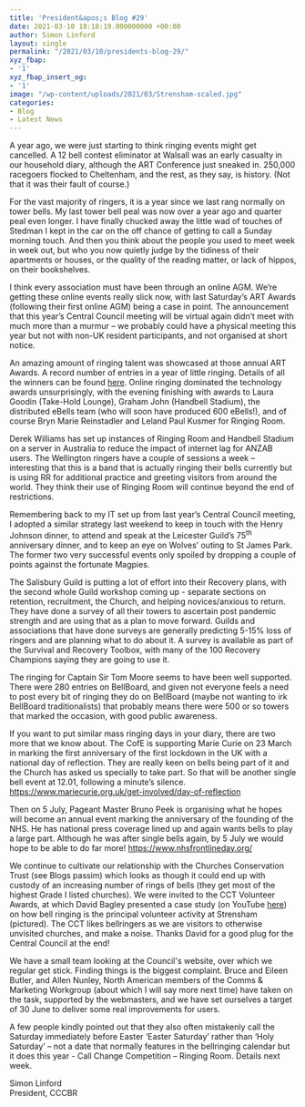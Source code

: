 ```yaml
---
title: 'President&apos;s Blog #29'
date: 2021-03-10 18:18:19.000000000 +00:00
author: Simon Linford
layout: single
permalink: "/2021/03/10/presidents-blog-29/"
xyz_fbap:
- '1'
xyz_fbap_insert_og:
- '1'
image: "/wp-content/uploads/2021/03/Strensham-scaled.jpg"
categories:
- Blog
- Latest News
---
```

A year ago, we were just starting to think ringing events might get cancelled. A 12 bell contest eliminator at Walsall was an early casualty in our household diary, although the ART Conference just sneaked in. 250,000 racegoers flocked to Cheltenham, and the rest, as they say, is history. (Not that it was their fault of course.)

For the vast majority of ringers, it is a year since we last rang normally on tower bells. My last tower bell peal was now over a year ago and quarter peal even longer. I have finally chucked away the little wad of touches of Stedman I kept in the car on the off chance of getting to call a Sunday morning touch. And then you think about the people you used to meet week in week out, but who you now quietly judge by the tidiness of their apartments or houses, or the quality of the reading matter, or lack of hippos, on their bookshelves.

I think every association must have been through an online AGM. We’re getting these online events really slick now, with last Saturday’s ART Awards (following their first online AGM) being a case in point. The announcement that this year’s Central Council meeting will be virtual again didn’t meet with much more than a murmur – we probably could have a physical meeting this year but not with non-UK resident participants, and not organised at short notice.

An amazing amount of ringing talent was showcased at those annual ART Awards. A record number of entries in a year of little ringing. Details of all the winners can be found <a href="https://ringingteachers.org/recognition/awards" target="_blank" rel="noopener">here</a>. Online ringing dominated the technology awards unsurprisingly, with the evening finishing with awards to Laura Goodin (Take-Hold Lounge), Graham John (Handbell Stadium), the distributed eBells team (who will soon have produced 600 eBells!), and of course Bryn Marie Reinstadler and Leland Paul Kusmer for Ringing Room.

Derek Williams has set up instances of Ringing Room and Handbell Stadium on a server in Australia to reduce the impact of internet lag for ANZAB users. The Wellington ringers have a couple of sessions a week – interesting that this is a band that is actually ringing their bells currently but is using RR for additional practice and greeting visitors from around the world. They think their use of Ringing Room will continue beyond the end of restrictions.

Remembering back to my IT set up from last year’s Central Council meeting, I adopted a similar strategy last weekend to keep in touch with the Henry Johnson dinner, to attend and speak at the Leicester Guild’s 75<sup>th</sup> anniversary dinner, and to keep an eye on Wolves’ outing to St James Park. The former two very successful events only spoiled by dropping a couple of points against the fortunate Magpies.

The Salisbury Guild is putting a lot of effort into their Recovery plans, with the second whole Guild workshop coming up - separate sections on retention, recruitment, the Church, and helping novices/anxious to return. They have done a survey of all their towers to ascertain post pandemic strength and are using that as a plan to move forward. Guilds and associations that have done surveys are generally predicting 5-15% loss of ringers and are planning what to do about it. A survey is available as part of the Survival and Recovery Toolbox, with many of the 100 Recovery Champions saying they are going to use it.

The ringing for Captain Sir Tom Moore seems to have been well supported. There were 280 entries on BellBoard, and given not everyone feels a need to post every bit of ringing they do on BellBoard (maybe not wanting to irk BellBoard traditionalists) that probably means there were 500 or so towers that marked the occasion, with good public awareness.

If you want to put similar mass ringing days in your diary, there are two more that we know about. The CofE is supporting Marie Curie on 23 March in marking the first anniversary of the first lockdown in the UK with a national day of reflection. They are really keen on bells being part of it and the Church has asked us specially to take part. So that will be another single bell event at 12.01, following a minute’s silence. <a href="https://www.mariecurie.org.uk/get-involved/day-of-reflection" target="_blank" rel="noopener">https://www.mariecurie.org.uk/get-involved/day-of-reflection</a>

Then on 5 July, Pageant Master Bruno Peek is organising what he hopes will become an annual event marking the anniversary of the founding of the NHS. He has national press coverage lined up and again wants bells to play a large part. Although he was after single bells again, by 5 July we would hope to be able to do far more! <a href="https://www.nhsfrontlineday.org/" target="_blank" rel="noopener">https://www.nhsfrontlineday.org/</a>

We continue to cultivate our relationship with the Churches Conservation Trust (see Blogs passim) which looks as though it could end up with custody of an increasing number of rings of bells (they get most of the highest Grade I listed churches). We were invited to the CCT Volunteer Awards, at which David Bagley presented a case study (on YouTube <a href="https://www.youtube.com/watch?v=p6dWyB9-Gag" target="_blank" rel="noopener">here</a>) on how bell ringing is the principal volunteer activity at Strensham (pictured). The CCT likes bellringers as we are visitors to otherwise unvisited churches, and make a noise. Thanks David for a good plug for the Central Council at the end!

We have a small team looking at the Council&apos;s website, over which we regular get stick. Finding things is the biggest complaint. Bruce and Eileen Butler, and Allen Nunley, North American members of the Comms & Marketing Workgroup (about which I will say more next time) have taken on the task, supported by the webmasters, and we have set ourselves a target of 30 June to deliver some real improvements for users.

A few people kindly pointed out that they also often mistakenly call the Saturday immediately before Easter ‘Easter Saturday’ rather than ‘Holy Saturday’ – not a date that normally features in the bellringing calendar but it does this year - Call Change Competition – Ringing Room. Details next week.

Simon Linford  
President, CCCBR

&nbsp;
